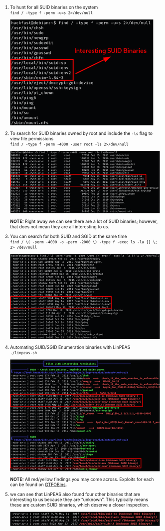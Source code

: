 1.  To hunt for all SUID binaries on the system  
    `find / -type f -perm -u=s 2>/dev/null`  
    
    ![](../../../img/Linux-Environment/117.png)
    
2.  To search for SUID binaries owned by root and include the `-ls` flag to view file permissions  
    `find / -type f -perm -4000 -user root -ls 2>/dev/null`  

    ![](../../../img/Linux-Environment/118.png) 

    **NOTE:** Right away we can see there are a lot of SUID binaries; however, that does not mean they are all interesting to us.
    
3.  You can search for both SUID and SGID at the same time  
    `find / \( -perm -4000 -o -perm -2000 \) -type f -exec ls -la {} \; 2> /dev/null`  
    
    ![](../../../img/Linux-Environment/119.png)
    
4.  Automating SUID/SGID Enumeration binaries with LinPEAS   
    `./linpeas.sh`  
    
    ![](../../../img/Linux-Environment/120.png)

    **NOTE:** All red/yellow findings you may come across. Exploits for each can be found on [GTFOBins](https://gtfobins.github.io/#+suid).
    
5.  we can see that LinPEAS also found four other binaries that are interesting to us because they are “unknown”. This typically means these are custom SUID binaries, which deserve a closer inspection.  
    
    ![](../../../img/Linux-Environment/121.png)